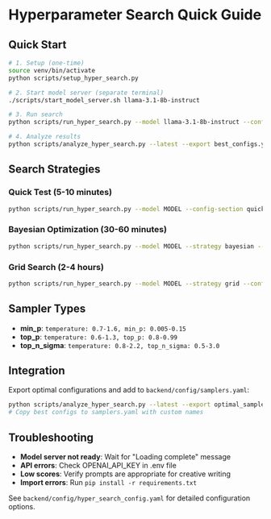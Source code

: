 # Hyperparameter Search Quick Guide

## Quick Start

```bash
# 1. Setup (one-time)
source venv/bin/activate
python scripts/setup_hyper_search.py

# 2. Start model server (separate terminal)
./scripts/start_model_server.sh llama-3.1-8b-instruct

# 3. Run search
python scripts/run_hyper_search.py --model llama-3.1-8b-instruct --config-section quick_test

# 4. Analyze results
python scripts/analyze_hyper_search.py --latest --export best_configs.yaml
```

## Search Strategies

### Quick Test (5-10 minutes)
```bash
python scripts/run_hyper_search.py --model MODEL --config-section quick_test
```

### Bayesian Optimization (30-60 minutes)
```bash
python scripts/run_hyper_search.py --model MODEL --strategy bayesian --iterations 50
```

### Grid Search (2-4 hours)
```bash
python scripts/run_hyper_search.py --model MODEL --strategy grid --config-section intensive_search
```

## Sampler Types

- **min_p**: `temperature: 0.7-1.6, min_p: 0.005-0.15`
- **top_p**: `temperature: 0.6-1.3, top_p: 0.8-0.99`
- **top_n_sigma**: `temperature: 0.8-2.2, top_n_sigma: 0.5-3.0`

## Integration

Export optimal configurations and add to `backend/config/samplers.yaml`:

```bash
python scripts/analyze_hyper_search.py --latest --export optimal_samplers.yaml
# Copy best configs to samplers.yaml with custom names
```

## Troubleshooting

- **Model server not ready**: Wait for "Loading complete" message
- **API errors**: Check OPENAI_API_KEY in .env file  
- **Low scores**: Verify prompts are appropriate for creative writing
- **Import errors**: Run `pip install -r requirements.txt`

See `backend/config/hyper_search_config.yaml` for detailed configuration options.